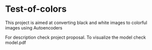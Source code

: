 # Test-of-colors
This project is aimed at converting black and white images to colorful images using Autoencoders

For description check project proposal.
To visualize the model check model.pdf
